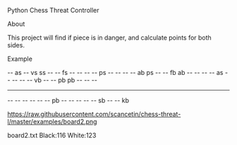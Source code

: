 Python Chess Threat Controller

About

This project will find if piece is in danger, and calculate points for both sides.

Example

-- as -- vs ss -- -- fs
-- -- -- -- ps -- -- --
-- ab ps -- -- fb ab --
-- -- -- as -- -- -- --
vb -- -- pb pb -- -- --
-- -- -- -- -- -- -- --
-- -- -- -- -- -- pb --
-- -- -- -- sb -- -- kb

https://raw.githubusercontent.com/scancetin/chess-threat-l/master/examples/board2.png

board2.txt		Black:116	White:123
